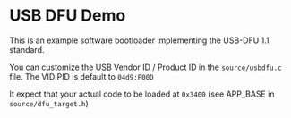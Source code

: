 # USB DFU Demo

This is an example software bootloader implementing the USB-DFU 1.1 standard.

You can customize the USB Vendor ID / Product ID in the `source/usbdfu.c` file. 
The VID:PID is default to `04d9:F00D`

It expect that your actual code to be loaded at `0x3400` (see APP_BASE in `source/dfu_target.h`)

